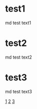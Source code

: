 # test1

md test text1

# test2

md test text2

# <a id="test" /> test3

md test text3

[1](#test1) [2](#test2) [3](#a-id-test-test3)

